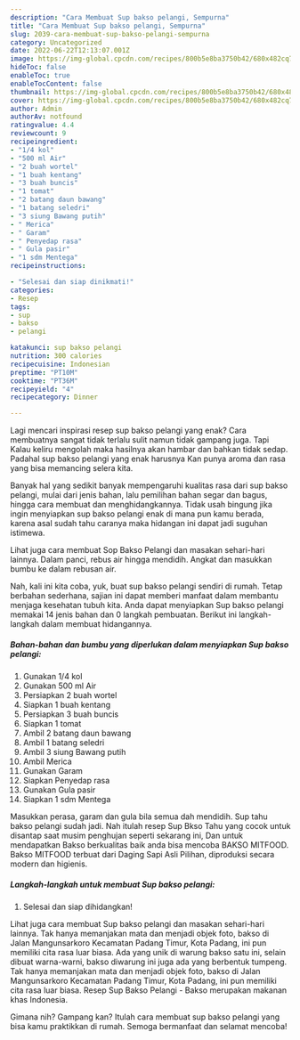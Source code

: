 ```yaml
---
description: "Cara Membuat Sup bakso pelangi, Sempurna"
title: "Cara Membuat Sup bakso pelangi, Sempurna"
slug: 2039-cara-membuat-sup-bakso-pelangi-sempurna
category: Uncategorized
date: 2022-06-22T12:13:07.001Z
image: https://img-global.cpcdn.com/recipes/800b5e8ba3750b42/680x482cq70/sup-bakso-pelangi-foto-resep-utama.jpg
hideToc: false
enableToc: true
enableTocContent: false
thumbnail: https://img-global.cpcdn.com/recipes/800b5e8ba3750b42/680x482cq70/sup-bakso-pelangi-foto-resep-utama.jpg
cover: https://img-global.cpcdn.com/recipes/800b5e8ba3750b42/680x482cq70/sup-bakso-pelangi-foto-resep-utama.jpg
author: Admin
authorAv: notfound
ratingvalue: 4.4
reviewcount: 9
recipeingredient:
- "1/4 kol"
- "500 ml Air"
- "2 buah wortel"
- "1 buah kentang"
- "3 buah buncis"
- "1 tomat"
- "2 batang daun bawang"
- "1 batang seledri"
- "3 siung Bawang putih"
- " Merica"
- " Garam"
- " Penyedap rasa"
- " Gula pasir"
- "1 sdm Mentega"
recipeinstructions:

- "Selesai dan siap dinikmati!"
categories:
- Resep
tags:
- sup
- bakso
- pelangi

katakunci: sup bakso pelangi 
nutrition: 300 calories
recipecuisine: Indonesian
preptime: "PT10M"
cooktime: "PT36M"
recipeyield: "4"
recipecategory: Dinner

---
```



Lagi mencari inspirasi resep sup bakso pelangi yang enak? Cara membuatnya sangat tidak terlalu sulit namun tidak gampang juga. Tapi Kalau keliru mengolah maka hasilnya akan hambar dan bahkan tidak sedap. Padahal sup bakso pelangi yang enak harusnya Kan punya aroma dan rasa yang bisa memancing selera kita.


Banyak hal yang sedikit banyak mempengaruhi kualitas rasa dari sup bakso pelangi, mulai dari jenis bahan, lalu pemilihan bahan segar dan bagus, hingga cara membuat dan menghidangkannya. Tidak usah bingung jika ingin menyiapkan sup bakso pelangi enak di mana pun kamu berada, karena asal sudah tahu caranya maka hidangan ini dapat jadi suguhan istimewa.

Lihat juga cara membuat Sop Bakso Pelangi dan masakan sehari-hari lainnya. Dalam panci, rebus air hingga mendidih. Angkat dan masukkan bumbu ke dalam rebusan air.


Nah, kali ini kita coba, yuk, buat sup bakso pelangi sendiri di rumah. Tetap berbahan sederhana, sajian ini dapat memberi manfaat dalam membantu menjaga kesehatan tubuh kita. Anda dapat menyiapkan Sup bakso pelangi memakai 14 jenis bahan dan 0 langkah pembuatan. Berikut ini langkah-langkah dalam membuat hidangannya.

<!--inarticleads1-->

##### Bahan-bahan dan bumbu yang diperlukan dalam menyiapkan Sup bakso pelangi:

1. Gunakan 1/4 kol
1. Gunakan 500 ml Air
1. Persiapkan 2 buah wortel
1. Siapkan 1 buah kentang
1. Persiapkan 3 buah buncis
1. Siapkan 1 tomat
1. Ambil 2 batang daun bawang
1. Ambil 1 batang seledri
1. Ambil 3 siung Bawang putih
1. Ambil  Merica
1. Gunakan  Garam
1. Siapkan  Penyedap rasa
1. Gunakan  Gula pasir
1. Siapkan 1 sdm Mentega


Masukkan perasa, garam dan gula bila semua dah mendidih. Sup tahu bakso pelangi sudah jadi. Nah itulah resep Sup Bkso Tahu yang cocok untuk disantap saat musim penghujan seperti sekarang ini, Dan untuk mendapatkan Bakso berkualitas baik anda bisa mencoba BAKSO MITFOOD. Bakso MITFOOD terbuat dari Daging Sapi Asli Pilihan, diproduksi secara modern dan higienis. 

<!--inarticleads2-->

##### Langkah-langkah untuk membuat Sup bakso pelangi:


1. Selesai dan siap dihidangkan!

Lihat juga cara membuat Sup bakso pelangi dan masakan sehari-hari lainnya. Tak hanya memanjakan mata dan menjadi objek foto, bakso di Jalan Mangunsarkoro Kecamatan Padang Timur, Kota Padang, ini pun memiliki cita rasa luar biasa. Ada yang unik di warung bakso satu ini, selain dibuat warna-warni, bakso diwarung ini juga ada yang berbentuk tumpeng. Tak hanya memanjakan mata dan menjadi objek foto, bakso di Jalan Mangunsarkoro Kecamatan Padang Timur, Kota Padang, ini pun memiliki cita rasa luar biasa. Resep Sup Bakso Pelangi - Bakso merupakan makanan khas Indonesia. 

Gimana nih? Gampang kan? Itulah cara membuat sup bakso pelangi yang bisa kamu praktikkan di rumah. Semoga bermanfaat dan selamat mencoba!
